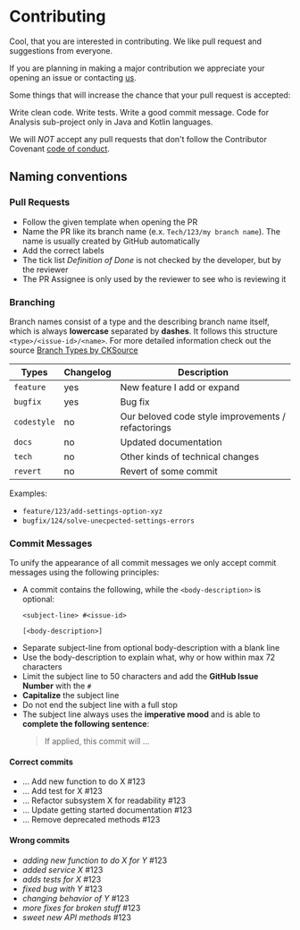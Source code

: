 # Contributing
 
Cool, that you are interested in contributing. We like pull request and suggestions from everyone.

If you are planning in making a major contribution we appreciate your opening an issue or contacting [us](mailto:codecharta@github.com).

Some things that will increase the chance that your pull request is accepted:

Write clean code.
Write tests.
Write a good commit message.
Code for Analysis sub-project only in Java and Kotlin languages.

We will *NOT* accept any pull requests that don't follow the Contributor Covenant [code of conduct](CODE_OF_CONDUCT.md).

## Naming conventions

### Pull Requests
- Follow the given template when opening the PR
- Name the PR like its branch name (e.x. `Tech/123/my branch name`). The name is usually created by GitHub automatically
- Add the correct labels
- The tick list *Definition of Done* is not checked by the developer, but by the reviewer
- The PR Assignee is only used by the reviewer to see who is reviewing it

### Branching

Branch names consist of a type and the describing branch name itself, which is always **lowercase** separated by **dashes**. 
It follows this structure `<type>/<issue-id>/<name>`.
For more detailed information check out the source [Branch Types by CKSource](https://docs.ckeditor.com/ckeditor5/latest/framework/guides/contributing/git-commit-message-convention.html) 

| Types         | Changelog     | Description
| ---           | ---           | ---
| `feature`	    | yes           | New feature I add or expand
| `bugfix`	    | yes           | Bug fix
| `codestyle`  	| no            | Our beloved code style improvements / refactorings
| `docs`	    | no            | Updated documentation
| `tech`	    | no            | Other kinds of technical changes
| `revert`      | no            | Revert of some commit

Examples:
- `feature/123/add-settings-option-xyz`
- `bugfix/124/solve-unecpected-settings-errors`

### Commit Messages
To unify the appearance of all commit messages we only accept commit messages using the following principles:

- A commit contains the following, while the `<body-description>` is optional:
  ```
  <subject-line> #<issue-id>
  
  [<body-description>]
  ```
- Separate subject-line from optional body-description with a blank line
- Use the body-description to explain what, why or how within max 72 characters
- Limit the subject line to 50 characters and add the **GitHub Issue Number** with the `#`
- **Capitalize** the subject line
- Do not end the subject line with a full stop
- The subject line always uses the **imperative mood** and is able to **complete the following sentence**:
  > If applied, this commit will ...

#### Correct commits
- ... Add new function to do X #123
- ... Add test for X #123
- ... Refactor subsystem X for readability #123
- ... Update getting started documentation #123
- ... Remove deprecated methods #123
    
#### Wrong commits
- *adding new function to do X for Y* #123
- *added service X* #123
- *adds tests for X* #123
- *fixed bug with Y* #123
- *changing behavior of Y* #123
- *more fixes for broken stuff* #123
- *sweet new API methods* #123



